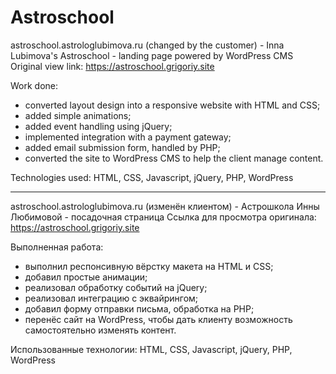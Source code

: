# Astroschool

astroschool.astrologlubimova.ru (changed by the customer) - Inna Lubimova's Astroschool - landing page powered by WordPress CMS
Original view link: https://astroschool.grigoriy.site

Work done:

- converted layout design into a responsive website with HTML and CSS;
- added simple animations;
- added event handling using jQuery;
- implemented integration with a payment gateway;
- added email submission form, handled by PHP;
- converted the site to WordPress CMS to help the client manage content.

Technologies used: HTML, CSS, Javascript, jQuery, PHP, WordPress

---

astroschool.astrologlubimova.ru (изменён клиентом) - Астрошкола Инны Любимовой - посадочная страница
Ссылка для просмотра оригинала: https://astroschool.grigoriy.site

Выполненная работа:

- выполнил респонсивную вёрстку макета на HTML и CSS;
- добавил простые анимации;
- реализовал обработку событий на jQuery;
- реализовал интеграцию с эквайрингом;
- добавил форму отправки письма, обработка на PHP;
- перенёс сайт на WordPress, чтобы дать клиенту возможность самостоятельно изменять контент.

Использованные технологии: HTML, CSS, Javascript, jQuery, PHP, WordPress
